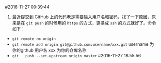 #2016-11-27 00:39:44
1. 最近提交到 GitHub 上的代码老是需要输入用户名和密码，找了一下原因，原来是在 `git push` 的时候用的 `https` 的方式，更换成 `ssh` 的方式就好了。命令如下：
- `git remote rm origin`
- `git remote add origin git@github.com:username/xxx.git` username 为你的github 用户名 xxx 为你的仓库名称
- `git   push --set-upstream origin master`
#2016-11-27 18:55:56
